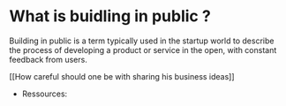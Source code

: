 # What is buidling in public ? 

Building in public is a term typically used in the startup world to describe the process of developing a product or service in the open, with constant feedback from users. 


[[How careful should one be with sharing his business ideas]]

* Ressources: 

